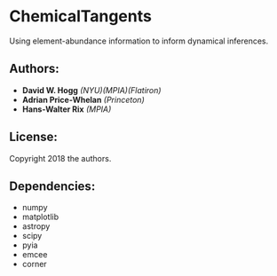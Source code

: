# ChemicalTangents

Using element-abundance information to inform dynamical inferences.

## Authors:
- **David W. Hogg** *(NYU)(MPIA)(Flatiron)*
- **Adrian Price-Whelan** *(Princeton)*
- **Hans-Walter Rix** *(MPIA)*

## License:
Copyright 2018 the authors.

## Dependencies:
- numpy
- matplotlib
- astropy
- scipy
- pyia
- emcee
- corner
